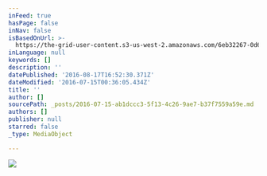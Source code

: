 ```yaml
---
inFeed: true
hasPage: false
inNav: false
isBasedOnUrl: >-
  https://the-grid-user-content.s3-us-west-2.amazonaws.com/6eb32267-0d6d-4b21-b9a5-cc18c2719e85.jpg
inLanguage: null
keywords: []
description: ''
datePublished: '2016-08-17T16:52:30.371Z'
dateModified: '2016-07-15T00:36:05.434Z'
title: ''
author: []
sourcePath: _posts/2016-07-15-ab1dccc3-5f13-4c26-9ae7-b37f7559a59e.md
authors: []
publisher: null
starred: false
_type: MediaObject

---
```

![](https://the-grid-user-content.s3-us-west-2.amazonaws.com/6eb32267-0d6d-4b21-b9a5-cc18c2719e85.jpg)